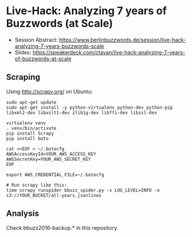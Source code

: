 # Live-Hack: Analyzing 7 years of Buzzwords (at Scale)

* Session Abstract: https://www.berlinbuzzwords.de/session/live-hack-analyzing-7-years-buzzwords-scale
* Slides: https://speakerdeck.com/ctavan/live-hack-analyzing-7-years-of-buzzwords-at-scale

## Scraping

Using http://scrapy.org/ on Ubuntu:

```
sudo apt-get update
sudo apt-get install -y python-virtualenv python-dev python-pip libxml2-dev libxslt1-dev zlib1g-dev libffi-dev libssl-dev

virtualenv venv
. venv/bin/activate
pip install Scrapy
pip install boto

cat <<EOF > ~/.botocfg
AWSAccessKeyId=YOUR_AWS_ACCESS_KEY
AWSSecretKey=YOUR_AWS_SECRET_KEY
EOF

export AWS_CREDENTIAL_FILE=~/.botocfg

# Run scrapy like this:
time scrapy runspider bbuzz_spider.py -s LOG_LEVEL=INFO -o s3://YOUR_BUCKET/all-years.jsonlines
```

## Analysis

Check bbuzz2016-backup.* in this repository.
